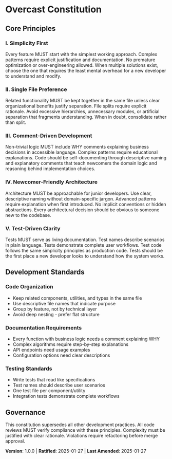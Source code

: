 <!-- 
Sync Impact Report:
Version change: 0.0.0 → 1.0.0
Modified principles: All new (no previous principles)
Added sections: Simplicity First, Single File Preference, Comment-Driven Development, Newcomer-Friendly Architecture, Test-Driven Clarity
Templates requiring updates: ✅ plan-template.md (updated), ⚠ spec-template.md (pending), ⚠ tasks-template.md (pending)
Follow-up TODOs: Update remaining templates to align with new constitution principles
-->

# Overcast Constitution

## Core Principles

### I. Simplicity First
Every feature MUST start with the simplest working approach. Complex patterns require explicit justification and documentation. No premature optimization or over-engineering allowed. When multiple solutions exist, choose the one that requires the least mental overhead for a new developer to understand and modify.

### II. Single File Preference  
Related functionality MUST be kept together in the same file unless clear organizational benefits justify separation. File splits require explicit rationale. Avoid excessive hierarchies, unnecessary modules, or artificial separation that fragments understanding. When in doubt, consolidate rather than split.

### III. Comment-Driven Development
Non-trivial logic MUST include WHY comments explaining business decisions in accessible language. Complex patterns require educational explanations. Code should be self-documenting through descriptive naming and explanatory comments that teach newcomers the domain logic and reasoning behind implementation choices.

### IV. Newcomer-Friendly Architecture
Architecture MUST be approachable for junior developers. Use clear, descriptive naming without domain-specific jargon. Advanced patterns require explanation when first introduced. No implicit conventions or hidden abstractions. Every architectural decision should be obvious to someone new to the codebase.

### V. Test-Driven Clarity
Tests MUST serve as living documentation. Test names describe scenarios in plain language. Tests demonstrate complete user workflows. Test code follows the same simplicity principles as production code. Tests should be the first place a new developer looks to understand how the system works.

## Development Standards

### Code Organization
- Keep related components, utilities, and types in the same file
- Use descriptive file names that indicate purpose
- Group by feature, not by technical layer
- Avoid deep nesting - prefer flat structure

### Documentation Requirements
- Every function with business logic needs a comment explaining WHY
- Complex algorithms require step-by-step explanations
- API endpoints need usage examples
- Configuration options need clear descriptions

### Testing Standards
- Write tests that read like specifications
- Test names should describe user scenarios
- One test file per component/utility
- Integration tests demonstrate complete workflows

## Governance

This constitution supersedes all other development practices. All code reviews MUST verify compliance with these principles. Complexity must be justified with clear rationale. Violations require refactoring before merge approval.

**Version**: 1.0.0 | **Ratified**: 2025-01-27 | **Last Amended**: 2025-01-27